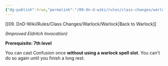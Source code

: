 ```yaml
---
{"dg-publish":true,"permalink":"/09-dn-d-wiki/rules/class-changes/warlock/eldritch-invokations/dreadful-word/","tags":["invocation","warlock"]}
---
```


[[09. DnD-Wiki/Rules/Class Changes/Warlock/Warlock\|Back to Warlock]]

*(Improved Eldritch Invocation)*

**Prerequisite: 7th level**

You can cast Confusion once **without using a warlock spell slot**. You can't do so again until you finish a long rest.